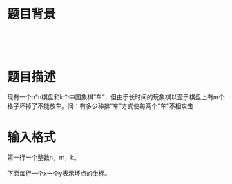 # 

 
 # 题目背景 
<p>&nbsp;</p>

<p>&nbsp;</p> 

 
 # 题目描述 
<p><span style="line-height: 20.8px;">现有一个n*n棋盘和k个中国象棋&ldquo;车&rdquo;，但由于长时间的玩象棋以至于棋盘上有m个格子坏掉了不能放车。问：有多少种排&ldquo;车&rdquo;方式使每两个&ldquo;车&rdquo;不相攻击</span></p> 

 
 # 输入格式 
<p>第一行一个整数n，<span style="line-height: 1.6em;">m，k。</span></p>

<p><span style="line-height: 1.6em;">下面每行一个x一个y表示坏点的坐标。</span></p> 
